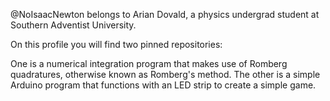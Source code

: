 @NoIsaacNewton belongs to Arian Dovald, a physics undergrad student at Southern Adventist University.


On this profile you will find two pinned repositories: 

One is a numerical integration program that makes use of Romberg quadratures, otherwise known as Romberg's method.
The other is a simple Arduino program that functions with an LED strip to create a simple game.
